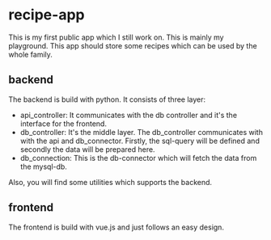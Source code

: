 # recipe-app 
This is my first public app which I still work on. This is mainly my playground. 
This app should store some recipes which can be used by the whole family.

## backend
The backend is build with python. It consists of three layer:
  - api_controller: It communicates with the db controller and it's the interface for the frontend.
  - db_controller: It's the middle layer. The db_controller communicates with with the api and db_connector. Firstly, the sql-query will be defined and secondly the data will be prepared here.
  - db_connection: This is the db-connector which will fetch the data from the mysql-db.

Also, you will find some utilities which supports the backend.

## frontend
The frontend is build with vue.js and just follows an easy design.
